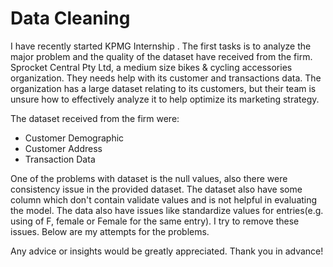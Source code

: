 # Data Cleaning

I have recently started KPMG Internship . The first tasks is to analyze the major problem and the quality of the dataset have received from the firm. Sprocket Central Pty Ltd, a medium size bikes & cycling accessories organization. They needs help with its customer and transactions data. The organization has a large dataset relating to its customers, but their team is unsure how to effectively analyze it to help optimize its marketing strategy. 

The dataset received from the firm were:

* Customer Demographic
* Customer Address
* Transaction Data 

One of the problems with dataset is the null values, also there were consistency issue in the provided dataset. The dataset also have some column which don't contain validate values and is not helpful in evaluating the model. The data also have issues like standardize values for entries(e.g. using of F, female or Female for the same entry). I try to remove these issues. Below are my attempts for the problems. 

Any advice or insights would be greatly appreciated. Thank you in advance!

